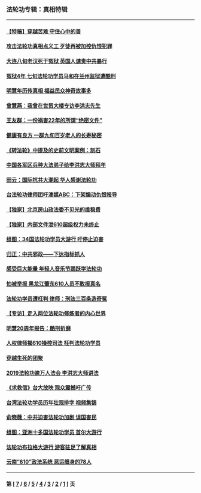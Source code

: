 ### 法轮功专辑：真相特辑
---
#### [【特稿】穿越苦难 守住心中的善](../../pages/nf4389/n13784979.md?12200430) 
#### [攻击法轮功真相点义工 歹徒再被加控仇恨犯罪](../../pages/nf4389/n13601019.md?12200430) 
#### [大连八旬老汉死于冤狱 英国人谴责中共暴行](../../pages/nf4389/n13480118.md?12200430) 
#### [冤狱4年 七旬法轮功学员马和在兰州监狱遭酷刑](../../pages/nf4389/n13304688.md?12200430) 
#### [明慧年历传真相 福益民众神奇故事多](../../pages/nf4389/n13294545.md?12200430) 
#### [曾慧燕：我曾在世贸大楼专访李洪志先生](../../pages/nf4389/n12898729.md?12200430) 
#### [王友群：一份祸害22年的所谓“绝密文件”](../../pages/nf4389/n12871750.md?12200430) 
#### [健康有良方 一群九旬百岁老人的长寿秘密](../../pages/nf4389/n12847475.md?12200430) 
#### [《转法轮》中提及的史前文明案例：刻石](../../pages/nf4389/n12758577.md?12200430) 
#### [中国各军区兵种大法弟子给李洪志大师拜年](../../pages/nf4389/n12750047.md?12200430) 
#### [田云：国际抗共大潮起 华人感谢法轮功](../../pages/nf4389/n12357708.md?12200430) 
#### [台法轮功律师团吁澳媒ABC：下架煽动仇恨报导](../../pages/nf4389/n12279917.md?12200430) 
#### [【独家】北京房山政法委不见光的维稳费](../../pages/nf4389/n12031979.md?12200430) 
#### [【独家】内部文件泄610超级权力未终止](../../pages/nf4389/n12023895.md?12200430) 
#### [组图：34国法轮功学员大游行 吁停止迫害](../../pages/nf4389/n11492658.md?12200430) 
#### [归正：中共邪政——下达指标抓人](../../pages/nf4389/n11474770.md?12200430) 
#### [感受巨大能量 年轻人音乐节踊跃学法轮功](../../pages/nf4389/n11441981.md?12200430) 
#### [怕被举报 黑龙江肇东610人员不敢报真名](../../pages/nf4389/n11436499.md?12200430) 
#### [法轮功学员遭枉判 律师：刑法三百条造奇冤](../../pages/nf4389/n11433943.md?12200430) 
#### [【专访】走入两位法轮功修炼者的内心世界](../../pages/nf4389/n11415623.md?12200430) 
#### [明慧20周年报告：酷刑折磨](../../pages/nf4389/n11387954.md?12200430) 
#### [人权律师揭610操控司法 枉判法轮功学员](../../pages/nf4389/n11313370.md?12200430) 
#### [穿越生死的团聚](../../pages/nf4389/n11258922.md?12200430) 
#### [2019法轮功逾万人法会 李洪志大师讲法](../../pages/nf4389/n11265303.md?12200430) 
#### [《求救信》台大放映 观众震撼吁广传](../../pages/nf4389/n10922251.md?12200430) 
#### [台湾法轮功学员历年壮观排字 视频集锦](../../pages/nf4389/n10878789.md?12200430) 
#### [俞晓薇：中共迫害法轮功加剧 误国害民](../../pages/nf4389/n10859260.md?12200430) 
#### [组图：亚洲十多国法轮功学员 首尔大游行](../../pages/nf4389/n10781149.md?12200430) 
#### [法轮功布拉格大游行 游客驻足了解真相](../../pages/nf4389/n10749360.md?12200430) 
#### [云南“610”政法系统 恶运缠身的78人](../../pages/nf4389/n10747534.md?12200430) 

---
#### 第 [ [7](./7.md?12200430) / [6](./6.md?12200430) / [5](./5.md?12200430) / [4](./4.md?12200430) / [3](./3.md?12200430) / [2](./2.md?12200430) / [1](./1.md?12200430) ] 页
